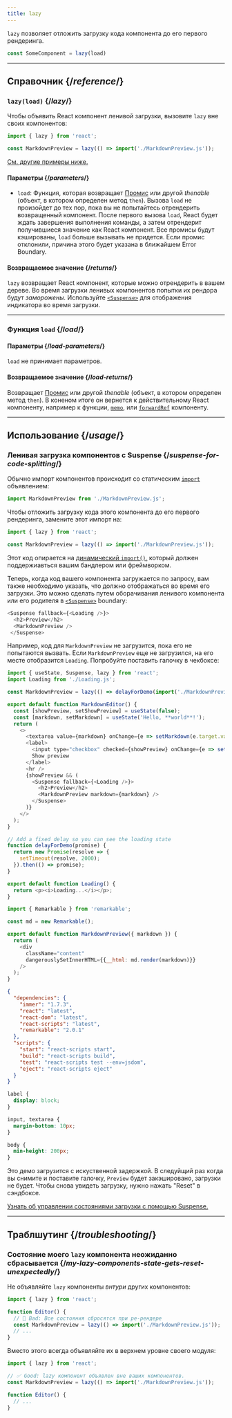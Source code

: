 ```yaml
---
title: lazy
---
```


<Intro>

`lazy` позволяет отложить загрузку кода компонента до его первого рендеринга.
```js
const SomeComponent = lazy(load)
```

</Intro>

<InlineToc />

---

## Справочник {/*reference*/}

### `lazy(load)` {/*lazy*/}

Чтобы объявить React компонент ленивой загрузки, вызовите `lazy` вне своих компонентов:

```js
import { lazy } from 'react';

const MarkdownPreview = lazy(() => import('./MarkdownPreview.js'));
```

[См. другие примеры ниже.](#usage)

#### Параметры {/*parameters*/}

* `load`: Функция, которая возвращает [Промис](https://developer.mozilla.org/ru/docs/Web/JavaScript/Reference/Global_Objects/Promise) или другой *thenable* (объект, в котором определен метод `then`). Вызова `load` не произойдет до тех пор, пока вы не попытайтесь отрендерить возвращенный компонент. После первого вызова `load`, React будет ждать завершения выполнения команды, а затем отрендерит получившиеся значение как React компонент. Все промисы будут кэшированы, `load` больше  вызывать не придется. Если промис отклонили, причина этого будет указана в ближайшем Error Boundary.

#### Возвращаемое значение {/*returns*/}

`lazy` возвращает React компонент, которые можно отрендерить в вашем дереве. Во время загрузки ленивых компонентов попытки их рендора будут *заморожены.* Используйте [`<Suspense>`](/reference/react/Suspense) для отображения индикатора во время загрузки.

---

### Функция `load` {/*load*/}

#### Параметры {/*load-parameters*/}

`load` не принимает параметров.

#### Возвращаемое значение {/*load-returns*/}

Возвращает [Промис](https://developer.mozilla.org/ru/docs/Web/JavaScript/Reference/Global_Objects/Promise) или другой *thenable* (объект, в котором определен метод `then`). В коненом итоге он вернется к действительному React компоненту, например к функции, [`memo`](/reference/react/memo), или [`forwardRef`](/reference/react/forwardRef) компоненту.

---

## Использование {/*usage*/}

### Ленивая загрузка компонентов с Suspense {/*suspense-for-code-splitting*/}

Обычно импорт компонентов происходит со статическим [`import`](https://developer.mozilla.org/ru/docs/Web/JavaScript/Reference/Statements/import) объявлением:

```js
import MarkdownPreview from './MarkdownPreview.js';
```

Чтобы отложить загрузку кода этого компонента до его первого рендеринга, замените этот импорт на:

```js
import { lazy } from 'react';

const MarkdownPreview = lazy(() => import('./MarkdownPreview.js'));
```

Этот код опирается на [динамический `import()`,](https://developer.mozilla.org/en-US/docs/Web/JavaScript/Reference/Operators/import) который должен поддержиавться вашим бандлером или фреймворком.

Теперь, когда код вашего компонента загружается по запросу, вам также необходимо указать, что должно отображаться во время его загрузки. Это можно сделать путем оборачивания ленивого компонента или его родителя в [`<Suspense>`](/reference/react/Suspense) boundary:

```js {1,4}
<Suspense fallback={<Loading />}>
  <h2>Preview</h2>
  <MarkdownPreview />
 </Suspense>
```

Например, код для `MarkdownPreview` не загрузится, пока его не попытаются вызвать. Если `MarkdownPreview` еще не загрузился, на его месте отобразится `Loading`. Попробуйте поставить галочку в чекбоксе:

<Sandpack>

```js App.js
import { useState, Suspense, lazy } from 'react';
import Loading from './Loading.js';

const MarkdownPreview = lazy(() => delayForDemo(import('./MarkdownPreview.js')));

export default function MarkdownEditor() {
  const [showPreview, setShowPreview] = useState(false);
  const [markdown, setMarkdown] = useState('Hello, **world**!');
  return (
    <>
      <textarea value={markdown} onChange={e => setMarkdown(e.target.value)} />
      <label>
        <input type="checkbox" checked={showPreview} onChange={e => setShowPreview(e.target.checked)} />
        Show preview
      </label>
      <hr />
      {showPreview && (
        <Suspense fallback={<Loading />}>
          <h2>Preview</h2>
          <MarkdownPreview markdown={markdown} />
        </Suspense>
      )}
    </>
  );
}

// Add a fixed delay so you can see the loading state
function delayForDemo(promise) {
  return new Promise(resolve => {
    setTimeout(resolve, 2000);
  }).then(() => promise);
}
```

```js Loading.js
export default function Loading() {
  return <p><i>Loading...</i></p>;
}
```

```js MarkdownPreview.js
import { Remarkable } from 'remarkable';

const md = new Remarkable();

export default function MarkdownPreview({ markdown }) {
  return (
    <div
      className="content"
      dangerouslySetInnerHTML={{__html: md.render(markdown)}}
    />
  );
}
```

```json package.json hidden
{
  "dependencies": {
    "immer": "1.7.3",
    "react": "latest",
    "react-dom": "latest",
    "react-scripts": "latest",
    "remarkable": "2.0.1"
  },
  "scripts": {
    "start": "react-scripts start",
    "build": "react-scripts build",
    "test": "react-scripts test --env=jsdom",
    "eject": "react-scripts eject"
  }
}
```

```css
label {
  display: block;
}

input, textarea {
  margin-bottom: 10px;
}

body {
  min-height: 200px;
}
```

</Sandpack>

Это демо загрузится с искуственной задержкой. В следуйщий раз когда вы снимите и поставите галочку, `Preview` будет закэшировано, загрузки не будет. Чтобы снова увидеть загрузку, нужно нажать "Reset" в сэндбоксе.

[Узнать об управлении состояниями загрузки с помощью Suspense.](/reference/react/Suspense)

---

## Траблшутинг {/*troubleshooting*/}

### Состояние моего `lazy` компонента неожиданно сбрасывается {/*my-lazy-components-state-gets-reset-unexpectedly*/}

Не объявляйте `lazy` компоненты *внтури* других компонентов:

```js {4-5}
import { lazy } from 'react';

function Editor() {
  // 🔴 Bad: Все состояния сбросятся при ре-рендере
  const MarkdownPreview = lazy(() => import('./MarkdownPreview.js'));
  // ...
}
```

Вместо этого всегда объявляйте их в верхнем уровне своего модуля:

```js {3-4}
import { lazy } from 'react';

// ✅ Good: lazy компонент объявлен вне ваших компонентов.
const MarkdownPreview = lazy(() => import('./MarkdownPreview.js'));

function Editor() {
  // ...
}
```
